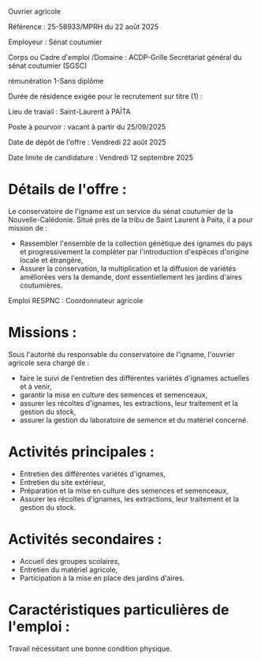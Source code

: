 
Ouvrier agricole

Référence : 25-58933/MPRH du 22 août 2025

Employeur : Sénat coutumier

Corps ou Cadre d'emploi /Domaine : ACDP-Grille Secrétariat général du sénat coutumier (SGSC)

rémunération 1-Sans diplôme

Durée de résidence exigée pour le recrutement sur titre (1) :

Lieu de travail : Saint-Laurent à PAÏTA

Poste à pourvoir : vacant à partir du 25/09/2025

Date de dépôt de l'offre : Vendredi 22 août 2025

Date limite de candidature : Vendredi 12 septembre 2025

# Détails de l'offre :

Le conservatoire de l'igname est un service du sénat coutumier de la Nouvelle-Calédonie. Situé près de la tribu de Saint Laurent à Paita, il a pour mission de :

- Rassembler l'ensemble de la collection génétique des ignames du pays et progressivement la compléter par l'introduction d'espèces d'origine locale et étrangère,
- Assurer la conservation, la multiplication et la diffusion de variétés améliorées vers la demande, dont essentiellement les jardins d'aires coutumières.

Emploi RESPNC : Coordonnateur agricole

# Missions :

Sous l'autorité du responsable du conservatoire de l'igname, l'ouvrier agricole sera chargé de :

- faire le suivi de l'entretien des différentes variétés d'ignames actuelles et à venir,
- garantir la mise en culture des semences et semenceaux,
- assurer les récoltes d'ignames, les extractions, leur traitement et la gestion du stock,
- assurer la gestion du laboratoire de semence et du matériel concerné.

# Activités principales :

- Entretien des différentes variétés d'ignames,
- Entretien du site extérieur,
- Préparation et la mise en culture des semences et semenceaux,
- Assurer les récoltes d'ignames, les extractions, leur traitement et la gestion du stock.

# Activités secondaires :

- Accueil des groupes scolaires,
- Entretien du matériel agricole,
- Participation à la mise en place des jardins d'aires.

# Caractéristiques particulières de l'emploi :

Travail nécessitant une bonne condition physique.


